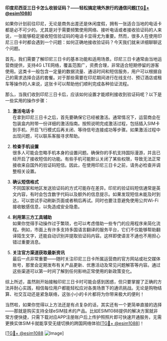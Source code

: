 **印度尼西亚三日卡怎么收验证码？——轻松搞定境外旅行的通信问题[[TG💪+ @esim1088](https://t.me/s/esim1088)]**

如果你计划前往印尼，无论是商务出差还是休闲度假，拥有一张适合当地的电话卡都是必不可少的。尤其是对于需要频繁使用网络、接听电话或者接收验证码的人来说，一张能够稳定接收短信验证码的电话卡显得尤为重要。然而，很多人在使用印尼三日卡时都会遇到一个问题：如何正确地接收验证码？今天我们就来详细聊聊这个问题。

首先，我们需要了解印尼三日卡的基本功能和适用场景。印尼三日卡通常由当地运营商提供，支持4G LTE网络，覆盖范围广，资费合理，非常适合短期停留的游客使用。这类卡一般包含一定量的数据流量、通话时间和短信服务，用户可以根据自己的需求选择合适的套餐。对于那些需要在印尼期间进行在线支付、预订酒店或租车等操作的人来说，这张卡可以帮助他们顺利完成各种验证流程。

那么，当我们收到印尼三日卡后，应该如何设置才能顺利接收到验证码呢？以下是一些实用的操作步骤：

1. **激活电话卡**  
   在拿到印尼三日卡之后，首先要确保它已经被激活。通常情况下，运营商会在包装盒内附带一份详细的激活指南。按照说明完成激活过程，包括插入SIM卡到手机、开启飞行模式后再关闭、等待信号连接成功等步骤。如果激活过程中出现问题，可以联系客服寻求帮助。

2. **检查手机设置**  
   很多人可能会忽略手机本身的设置问题。确保你的手机支持国际漫游，并且已经开启了接收短信的功能。有些手机可能默认关闭了某些权限，导致无法正常接收来自国外的验证码短信。因此，在使用印尼三日卡之前，请务必检查并调整相关设置。

3. **确认短信格式**  
   不同国家和地区发送验证码的方式可能存在差异。印尼的验证码短信通常是英文内容，有时会包含数字代码以及额外的信息提示。如果发现短信未能及时到达，可以尝试手动刷新页面或者稍后再试。同时也要注意避免使用公共Wi-Fi接收敏感信息，以免造成安全隐患。

4. **利用第三方工具辅助**  
   如果你觉得手动操作过于繁琐，也可以考虑借助一些专门的应用程序来简化流程。例如，市面上有许多支持多国语言翻译的服务平台，它们不仅能够帮助翻译陌生文字，还能自动识别并提取验证码内容。这样即使语言不通也不用担心错过重要消息。

5. **关注官方渠道获取最新资讯**  
   最后一点非常重要——随时关注印尼三日卡所属运营商的官方网站或社交媒体账号，那里会定期发布有关产品更新、优惠活动及常见问题解答等内容。通过这些渠道可以第一时间了解到任何影响正常使用的新政策变化。

综上所述，虽然刚开始接触印尼三日卡时可能会感到困惑，但只要掌握了正确的方法并耐心实践，相信每位用户都能轻松应对各类场景下的通讯挑战。无论是购物结算、社交互动还是紧急联络，这张小小的卡片都将为你带来极大的便利！

当然啦，如果你觉得以上方法还是有点复杂的话，其实还有一个更简单直接的选择——那就是购买支持全球eSIM技术的产品。比如ESIM1088提供的解决方案就非常方便快捷，只需下载对应APP注册账户后上传护照照片即可快速开通服务，无需更换实体SIM卡就能享受无缝切换的跨国网络体验[[TG💪+ @esim1088](https://t.me/s/esim1088)]！

[[TG💪+ @esim1088](https://t.me/s/esim1088) ![Image](https://i.postimg.cc/4NQfJmqS/Snipaste-2025-05-13-00-14-12.png)]